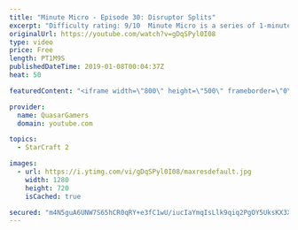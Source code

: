 ```yaml
---
title: "Minute Micro - Episode 30: Disruptor Splits"
excerpt: "Difficulty rating: 9/10  Minute Micro is a series of 1-minute videos explaining how to perform common micro techniques. This episode is on dodging disruptors.  twitch.tv/Quasarprintf"
originalUrl: https://youtube.com/watch?v=gDqSPyl0I08
type: video
price: Free
length: PT1M9S
publishedDateTime: 2019-01-08T00:04:37Z
heat: 50

featuredContent: "<iframe width=\"800\" height=\"500\" frameborder=\"0\" src=\"https://www.youtube.com/embed/gDqSPyl0I08\" allow=\"accelerometer; autoplay; encrypted-media; gyroscope; picture-in-picture\" allowfullscreen></iframe>"

provider:
  name: QuasarGamers
  domain: youtube.com

topics:
  - StarCraft 2

images:
  - url: https://i.ytimg.com/vi/gDqSPyl0I08/maxresdefault.jpg
    width: 1280
    height: 720
    isCached: true

secured: "m4N5guA6UNW7S65hCR0qRY+e3fC1wU/iucIaYmqIsLlk9qiq2PgOY5UksKX3X8ZmI/1ZkNy/HM/nLtuzPlTWOH46ApZiRiRJaDr9tb0q5mNc1IFKxpGZEv2oSN+jqcmznRCXn1t15atHOOsT2dFRf8rAD1sosHhyLJ5x65KGEZtRyOG5aZg8ftp5KouLSpVNlnWzlVBI11DqWmE1BEKQWWyJU50oxVZ+UPp2PrKjUI5GCPDKyCalQsSp3b16vstQZbY/eVpoPdOr01PI+WWRTcSyzEfjeiLXeNyLWv1Np0xU9Uk3NesGwUjSOkSsxqFmxXKNsKHhr9TRZxjZghsG53Nex5MEGFBpL6SgmsJ9MQQdVHloM69Fs1x8hZUZG9+6GV696X4G0CjJfLkm0VcbackOnYwTJJgspxZywmIJ794=;WbhXNc2luzeew0PCaM1MSA=="
---
```


